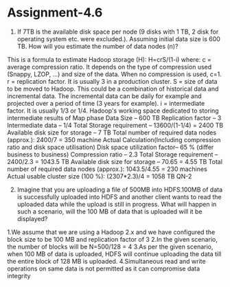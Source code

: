 # Assignment-4.6


1) If 7TB is the available disk space per node (9 disks with 1 TB, 2 disk for operating system etc. were excluded.). Assuming initial data size is 600 TB. How will you estimate the number of data nodes (n)? 

This is a formula to estimate Hadoop storage (H): H=crS/(1-i) where: c = average compression ratio. It depends on the type of compression used (Snappy, LZOP, ...) and size of the data. When no compression is used, c=1. r = replication factor. It is usually 3 in a production cluster. S = size of data to be moved to Hadoop. This could be a combination of historical data and incremental data. The incremental data can be daily for example and projected over a period of time (3 years for example). i = intermediate factor. It is usually 1/3 or 1/4. Hadoop's working space dedicated to storing intermediate results of Map phase Data Size – 600 TB Replication factor – 3 Intermediate data – 1/4 Total Storage requirement – 13600/(1-1/4) = 2400 TB Available disk size for storage – 7 TB Total number of required data nodes (approx.): 2400/7 = 350 machine Actual Calculation(Including compression ratio and disk space utilisation) Disk space utilization factor– 65 % (differ business to business) Compression ratio – 2.3 Total Storage requirement – 2400/2.3 = 1043.5 TB Available disk size for storage – 70.65 = 4.55 TB Total number of required data nodes (approx.): 1043.5/4.55 = 230 machines Actual usable cluster size (100 %): (2307*2.3)/4 = 1058 TB QN-2

2. Imagine that you are uploading a file of 500MB into HDFS.100MB of data is successfully uploaded into HDFS and another client wants to read the uploaded data while the upload is still in progress. What will happen in such a scenario, will the 100 MB of data that is uploaded will it be displayed?

1.We assume that we are using a Hadoop 2.x and we have configured the block size to be 100 MB and replication factor of 3 
2.In the given scenario, the number of blocks will be  N=500/128 = 4
3.As per the given scenario, when 100 MB of data is uploaded, HDFS will continue uploading the data till the entire block of 128 MB is uploaded.
4.Simultaneous read and write operations on same data is not permitted as it can compromise data integrity



